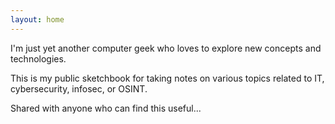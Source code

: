 ```yaml
---
layout: home
---
```

<!--# About-->
I'm just yet another computer geek who loves to explore new concepts and technologies.

This is my public sketchbook for taking notes on various topics related to IT, cybersecurity, infosec, or OSINT.

Shared with anyone who can find this useful...
